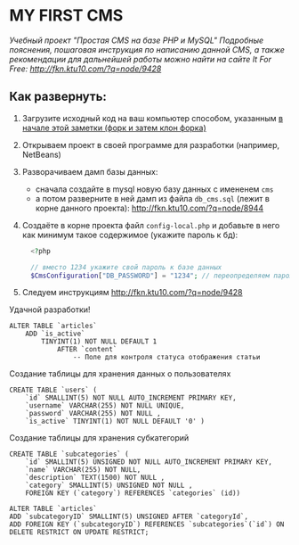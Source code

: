 # MY FIRST CMS

*Учебный проект "Простая CMS на базе PHP и MySQL" Подробные пояснения, пошаговая инструкция по написанию данной CMS, а также рекомендации для дальнейшей работы можно найти на сайте It For Free: http://fkn.ktu10.com/?q=node/9428*

## Как развернуть:

   1) Загрузите исходный код на ваш компьютер способом, указанным [в начале этой заметки (форк и затем клон форка)](http://fkn.ktu10.com/?q=node/9428)

   2) Открываем проект в своей программе для разработки (например, NetBeans)

   3) Разворачиваем дамп базы данных:
        - сначала создайте в mysql новую базу данных с имененем `cms`
        - а потом разверните в ней дамп из файла `db_cms.sql` (лежит в корне данного проекта): http://fkn.ktu10.com/?q=node/8944

   4) Создаёте в корне проекта файл `config-local.php` и добавьте в него как минимум такое содержимое (укажите пароль к бд):
      ```php
        <?php

        // вместо 1234 укажите свой пароль к базе данных
        $CmsConfiguration["DB_PASSWORD"] = "1234"; // переопределяем пароль к базе данных
       ```

   5) Следуем инструкциям http://fkn.ktu10.com/?q=node/9428

Удачной разработки!

```mysql
ALTER TABLE `articles` 
    ADD `is_active` 
        TINYINT(1) NOT NULL DEFAULT 1 
            AFTER `content`
                -- Поле для контроля статуса отображения статьи
```

Создание таблицы для хранения данных о пользователях                
```mysql
CREATE TABLE `users` ( 
    `id` SMALLINT(5) NOT NULL AUTO_INCREMENT PRIMARY KEY, 
    `username` VARCHAR(255) NOT NULL UNIQUE, 
    `password` VARCHAR(255) NOT NULL , 
    `is_active` TINYINT(1) NOT NULL DEFAULT '0' )
```                
Создание таблицы для хранения субкатегорий
```mysql
CREATE TABLE `subcategories` ( 
    `id` SMALLINT(5) UNSIGNED NOT NULL AUTO_INCREMENT PRIMARY KEY, 
    `name` VARCHAR(255) NOT NULL, 
    `description` TEXT(1500) NOT NULL , 
    `category` SMALLINT(5) UNSIGNED NOT NULL ,
    FOREIGN KEY (`category`) REFERENCES `categories` (id))
```

```mysql
ALTER TABLE `articles` 
ADD `subcategoryID` SMALLINT(5) UNSIGNED AFTER `categoryId`,
ADD FOREIGN KEY (`subcategoryID`) REFERENCES `subcategories`(`id`) ON DELETE RESTRICT ON UPDATE RESTRICT;
```
